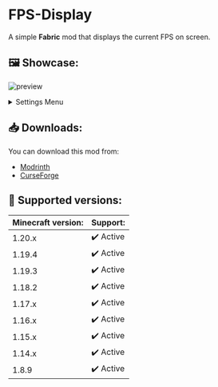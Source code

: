 # FPS-Display
A simple **Fabric** mod that displays the current FPS on screen.

## 🖼️ Showcase:

![preview](./media/showcase/fps-counter.png)

<details>
    <summary>Settings Menu</summary>

![settings](./media/showcase/options-clothconfig.png)

</details>

## 📥 Downloads:
You can download this mod from:
* [Modrinth](https://modrinth.com/mod/fpsdisplay)
* [CurseForge](https://www.curseforge.com/minecraft/mc-mods/fpsdisplay)

## 🎲 Supported versions:
Minecraft version: | Support:
------------------ | --------
1.20.x | ✔️ Active
1.19.4 | ✔️ Active
1.19.3 | ✔️ Active
1.18.2 | ✔️ Active
1.17.x | ✔️ Active
1.16.x | ✔️ Active
1.15.x | ✔️ Active
1.14.x | ✔️ Active
1.8.9 | ✔️ Active
